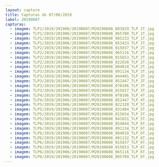```yaml
---
layout: capture
title: Capturas de 07/06/2019
label: 20190607
capturas:
  - imagem: TLP1/2019/201906/20190607/M20190608_083829_TLP_1T.jpg
  - imagem: TLP1/2019/201906/20190607/M20190608_065700_TLP_1T.jpg
  - imagem: TLP1/2019/201906/20190607/M20190608_085233_TLP_1T.jpg
  - imagem: TLP1/2019/201906/20190607/M20190608_053433_TLP_1T.jpg
  - imagem: TLP2/2019/201906/20190607/M20190608_015037_TLP_2T.jpg
  - imagem: TLP2/2019/201906/20190607/M20190608_065116_TLP_2T.jpg
  - imagem: TLP2/2019/201906/20190607/M20190608_015653_TLP_2T.jpg
  - imagem: TLP2/2019/201906/20190607/M20190608_022838_TLP_2T.jpg
  - imagem: TLP2/2019/201906/20190607/M20190608_084018_TLP_2T.jpg
  - imagem: TLP3/2019/201906/20190607/M20190608_091134_TLP_3T.jpg
  - imagem: TLP3/2019/201906/20190607/M20190608_044401_TLP_3T.jpg
  - imagem: TLP3/2019/201906/20190607/M20190608_052447_TLP_3T.jpg
  - imagem: TLP3/2019/201906/20190607/M20190608_070106_TLP_3T.jpg
  - imagem: TLP3/2019/201906/20190607/M20190608_015037_TLP_3T.jpg
  - imagem: TLP4/2019/201906/20190607/M20190608_070106_TLP_4T.jpg
  - imagem: TLP4/2019/201906/20190607/M20190608_052447_TLP_4T.jpg
  - imagem: TLP5/2019/201906/20190607/M20190608_022320_TLP_5T.jpg
  - imagem: TLP5/2019/201906/20190607/M20190608_031404_TLP_5T.jpg
  - imagem: TLP5/2019/201906/20190607/M20190608_015654_TLP_5T.jpg
  - imagem: TLP5/2019/201906/20190607/M20190608_041031_TLP_5T.jpg
  - imagem: TLP6/2019/201906/20190607/M20190608_054844_TLP_6T.jpg
  - imagem: TLP6/2019/201906/20190607/M20190608_091134_TLP_6T.jpg
  - imagem: TLP6/2019/201906/20190607/M20190608_084018_TLP_6T.jpg
  - imagem: TLP6/2019/201906/20190607/M20190608_081132_TLP_6T.jpg
  - imagem: TLP6/2019/201906/20190607/M20190608_015037_TLP_6T.jpg
  - imagem: TLP6/2019/201906/20190607/M20190608_015653_TLP_6T.jpg
  - imagem: TLP6/2019/201906/20190607/M20190608_065116_TLP_6T.jpg
  - imagem: TLP6/2019/201906/20190607/M20190608_085709_TLP_6T.jpg
---
```

